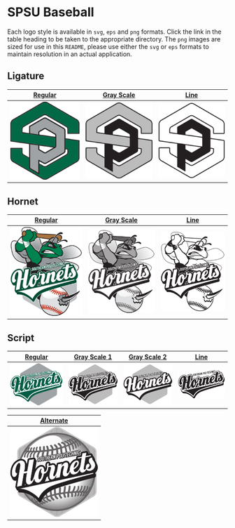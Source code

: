 # SPSU Baseball 

Each logo style is available in `svg`, `eps` and `png` formats. Click the link in the table heading to be taken to the
appropriate directory. The `png` images are sized for use in this `README`, please use either the `svg` or `eps` 
formats to maintain resolution in an actual application.

## Ligature

| [Regular](Ligature) | [Gray Scale](Ligature) | [Line](Ligature) |
| ------------- | ------------- | ------------- |
| ![Regular](Ligature/ligature.png) | ![Gray Scale](Ligature/ligature_bw.png) | ![Line](Ligature/ligature_line.png) |


## Hornet

| [Regular](Hornet) | [Gray Scale](Hornet) | [Line](Hornet) |
| ------------- | ------------- | ------------- |
| ![Regular](Hornet/hornet.png) | ![Gray Scale](Hornet/hornet_bw.png) | ![Line](Hornet/hornet_line.png) |


## Script

| [Regular](Script) | [Gray Scale 1](Script) | [Gray Scale 2](Script) | [Line](Script) |
| ------------- | ------------- | ------------- | ------------- |
| ![Regular](Script/script.png) | ![Gray Scale 1](Script/script_bw.png) | ![Gray Scale 2](Script/script_bw2.png) | ![Line](Script/script_line.png) |

| [Alternate](Script) |
| ------------------- |
| ![Alternate](Script/script_bw3.png) |
